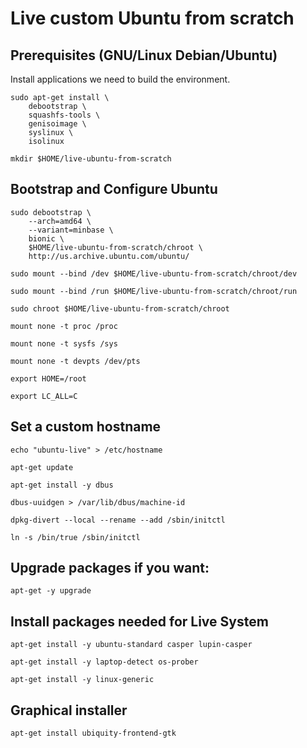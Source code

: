 # Live custom Ubuntu from scratch

## Prerequisites (GNU/Linux Debian/Ubuntu)

Install applications we need to build the environment.

```
sudo apt-get install \
    debootstrap \
    squashfs-tools \
    genisoimage \
    syslinux \
    isolinux
```

```
mkdir $HOME/live-ubuntu-from-scratch
```

## Bootstrap and Configure Ubuntu

```
sudo debootstrap \
    --arch=amd64 \
    --variant=minbase \
    bionic \
    $HOME/live-ubuntu-from-scratch/chroot \
    http://us.archive.ubuntu.com/ubuntu/
```

```
sudo mount --bind /dev $HOME/live-ubuntu-from-scratch/chroot/dev

sudo mount --bind /run $HOME/live-ubuntu-from-scratch/chroot/run
```

```
sudo chroot $HOME/live-ubuntu-from-scratch/chroot
```

```
mount none -t proc /proc

mount none -t sysfs /sys

mount none -t devpts /dev/pts

export HOME=/root

export LC_ALL=C
```

## Set a custom hostname

```
echo "ubuntu-live" > /etc/hostname
```

```
apt-get update

apt-get install -y dbus

dbus-uuidgen > /var/lib/dbus/machine-id

dpkg-divert --local --rename --add /sbin/initctl

ln -s /bin/true /sbin/initctl
```

## Upgrade packages if you want:

```
apt-get -y upgrade
```

## Install packages needed for Live System

```
apt-get install -y ubuntu-standard casper lupin-casper

apt-get install -y laptop-detect os-prober

apt-get install -y linux-generic
```

## Graphical installer

```
apt-get install ubiquity-frontend-gtk
```